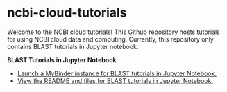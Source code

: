 # ncbi-cloud-tutorials

Welcome to the NCBI cloud tutorials! This Github repository hosts tutorials for using NCBI cloud data and computing. Currently, this repository only contains BLAST tutorials in Jupyter notebook.

**BLAST Tutorials in Jupyter Notebook**
- [Launch a MyBinder instance for BLAST tutorials in Jupyter Notebook.](https://mybinder.org/v2/gh/NCBI-Hackathons/ncbi-cloud-tutorials/master?filepath=%2FBLAST%20tutorials%2Findex.ipynb)
- [View the README and files for BLAST tutorials in Jupyter Notebook.](https://github.com/NCBI-Hackathons/ncbi-cloud-tutorials/tree/master/BLAST%20tutorials)
